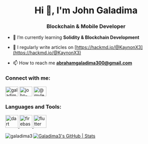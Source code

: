 <h1 align="center">Hi 👋, I'm John Galadima</h1>
<h3 align="center">Blockchain & Mobile Developer</h3>

- 🌱 I’m currently learning **Solidity & Blockchain Development**

- 📝 I regularly write articles on [https://hackmd.io/@KaynonX3](https://hackmd.io/@KaynonX3)

- 📫 How to reach me **abrahamgaladima300@gmail.com**

<h3 align="left">Connect with me:</h3>
<p align="left">
<a href="https://twitter.com/galadima3x" target="blank"><img align="center" src="https://raw.githubusercontent.com/rahuldkjain/github-profile-readme-generator/master/src/images/icons/Social/twitter.svg" alt="galadima3x" height="30" width="40" /></a>
<a href="https://linkedin.com/in/john-abraham-galadima" target="blank"><img align="center" src="https://raw.githubusercontent.com/rahuldkjain/github-profile-readme-generator/master/src/images/icons/Social/linked-in-alt.svg" alt="john-abraham-galadima" height="30" width="40" /></a>
<a href="https://hashnode.com/@mylez" target="blank"><img align="center" src="https://raw.githubusercontent.com/rahuldkjain/github-profile-readme-generator/master/src/images/icons/Social/hashnode.svg" alt="@mylez" height="30" width="40" /></a>
</p>

<h3 align="left">Languages and Tools:</h3>
<p align="left"> <a href="https://dart.dev" target="_blank" rel="noreferrer"> <img src="https://www.vectorlogo.zone/logos/dartlang/dartlang-icon.svg" alt="dart" width="40" height="40"/> </a> <a href="https://firebase.google.com/" target="_blank" rel="noreferrer"> <img src="https://www.vectorlogo.zone/logos/firebase/firebase-icon.svg" alt="firebase" width="40" height="40"/> </a> <a href="https://flutter.dev" target="_blank" rel="noreferrer"> <img src="https://www.vectorlogo.zone/logos/flutterio/flutterio-icon.svg" alt="flutter" width="40" height="40"/> </a> </p>


<p><img align="left" src="https://github-readme-streak-stats.herokuapp.com/?user=galadima3&" alt="galadima3" /></p>


[![Galadima3's GitHub | Stats](https://stats.quira.sh/Galadima3/github?theme=dark)](https://quira.sh?utm_source=widgets&utm_campaign=Galadima3)
